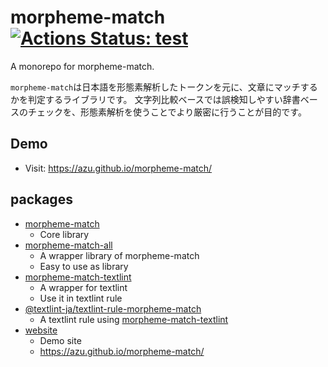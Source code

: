# morpheme-match [![Actions Status: test](https://github.com/azu/morpheme-match/workflows/test/badge.svg)](https://github.com/azu/morpheme-match/actions?query=workflow%3A"test")

A monorepo for morpheme-match.

`morpheme-match`は日本語を形態素解析したトークンを元に、文章にマッチするかを判定するライブラリです。
文字列比較ベースでは誤検知しやすい辞書ベースのチェックを、形態素解析を使うことでより厳密に行うことが目的です。

## Demo 

- Visit: <https://azu.github.io/morpheme-match/>

## packages

- [morpheme-match](packages/morpheme-match)
    - Core library
- [morpheme-match-all](packages/morpheme-match-all)
    - A wrapper library of morpheme-match
    - Easy to use as library
- [morpheme-match-textlint](packages/morpheme-match-textlint)
    - A wrapper for textlint
    - Use it in textlint rule
- [@textlint-ja/textlint-rule-morpheme-match](https://github.com/textlint-ja/textlint-rule-morpheme-match)
    - A textlint rule using [morpheme-match-textlint](packages/morpheme-match-textlint)
- [website](website)
    - Demo site
    - <https://azu.github.io/morpheme-match/>
